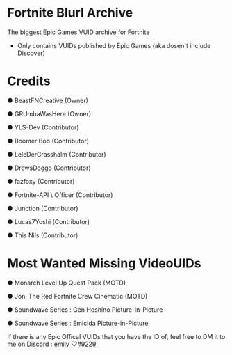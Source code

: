 # Fortnite Blurl Archive
The biggest Epic Games VUID archive for Fortnite

- Only contains VUIDs published by Epic Games (aka dosen't include Discover)

# Credits
● BeastFNCreative (Owner)

● GRUmbaWasHere (Owner)

● YLS-Dev (Contributor)

● Boomer Bob (Contributor)

● LeleDerGrasshalm (Contributor)

● DrewsDoggo (Contributor)

● fazfoxy (Contributor)

● Fortnite-API \ Officer (Contributor)

● Junction (Contributor)

● Lucas7Yoshi (Contributor)

● This Nils (Contributor)

# Most Wanted Missing VideoUIDs

● Monarch Level Up Quest Pack (MOTD)

● Joni The Red Fortnite Crew Cinematic (MOTD)

● Soundwave Series : Gen Hoshino Picture-in-Picture

● Soundwave Series : Emicida Picture-in-Picture

If there is any Epic Offical VUIDs that you have the ID of, feel free to DM it to me on Discord : [emily ♡#9229](https://discord.com/users/593811960529944577) 

 
